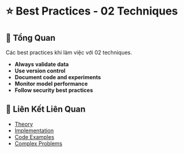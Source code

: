 # ⭐ Best Practices - 02 Techniques

## 🎯 Tổng Quan

Các best practices khi làm việc với 02 techniques.

- **Always validate data**
- **Use version control**
- **Document code and experiments**
- **Monitor model performance**
- **Follow security best practices**

## 🔗 Liên Kết Liên Quan

- [Theory](./THEORY_02_techniques.md)
- [Implementation](./IMPLEMENTATION_02_techniques.md)
- [Code Examples](./CODE_EXAMPLES_02_techniques.md)
- [Complex Problems](./COMPLEX_PROBLEMS.md)
